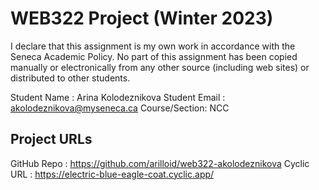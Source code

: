 # WEB322 Project (Winter 2023)

I declare that this assignment is my own work in accordance with the Seneca Academic Policy.
No part of this assignment has been copied manually or electronically from any other source
(including web sites) or distributed to other students.

Student Name  : Arina Kolodeznikova
Student Email : akolodeznikova@myseneca.ca
Course/Section: NCC

## Project URLs
GitHub Repo   : https://github.com/arilloid/web322-akolodeznikova
Cyclic URL    : https://electric-blue-eagle-coat.cyclic.app/
